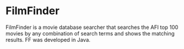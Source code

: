 # FilmFinder
FilmFinder is a movie database searcher that searches the AFI top 100 movies by any combination of search terms and shows the matching results. FF was developed in Java. 
